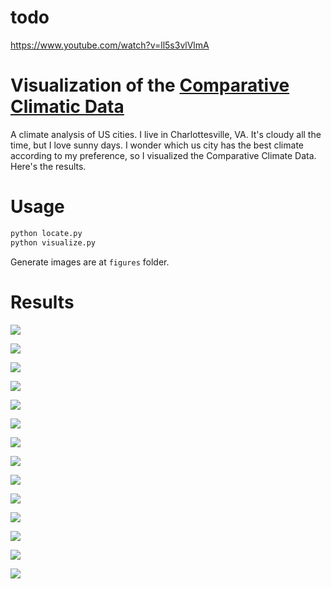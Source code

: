 # todo

https://www.youtube.com/watch?v=ll5s3vlVlmA

# Visualization of the [Comparative Climatic Data](https://www.ncei.noaa.gov/products/land-based-station/comparative-climatic-data)

A climate analysis of US cities. I live in Charlottesville, VA. It's cloudy all the time, but I love sunny days. I wonder which us city has the best climate according to my preference, so I visualized the Comparative Climate Data. Here's the results.

# Usage

```sh
python locate.py
python visualize.py
```

Generate images are at `figures` folder.

# Results

![](figures/1_cloud.png)

![](figures/2_rain.png)

![](figures/3_snow.png)

![](figures/4_humidity.png)

![](figures/5_wind.png)

![](figures/6_cold.png)

![](figures/7_hot.png)

![](figures/8_record_high.png)

![](figures/9_mean_maximum.png)

![](figures/10_average.png)

![](figures/11_mean_minimum.png)

![](figures/12_record_low.png)

![](figures/13_sunshine.png)

![](figures/14_precipitation.png)
